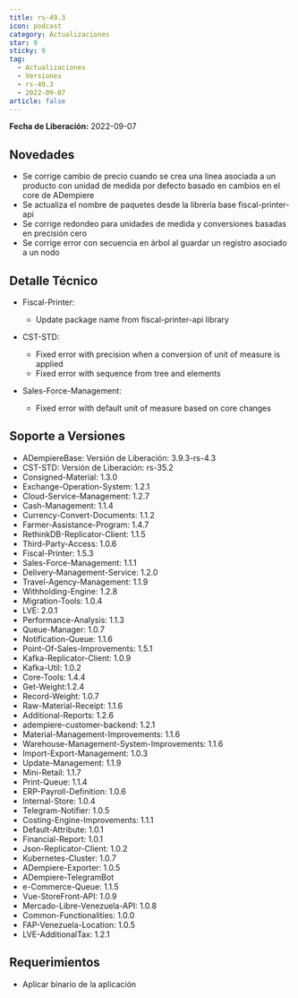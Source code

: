 ```yaml
---
title: rs-49.3
icon: podcast
category: Actualizaciones
star: 9
sticky: 9
tag:
  - Actualizaciones
  - Versiones
  - rs-49.3
  - 2022-09-07
article: false
---
```


**Fecha de Liberación:** 2022-09-07

## Novedades

- Se corrige cambio de precio cuando se crea una linea asociada a un producto con unidad de medida por defecto basado en cambios en el core de ADempiere
- Se actualiza el nombre de paquetes desde la librería base fiscal-printer-api
- Se corrige redondeo para unidades de medida y conversiones basadas en precisión cero
- Se corrige error con secuencia en árbol al guardar un registro asociado a un nodo

## Detalle Técnico

- Fiscal-Printer:

  - Update package name from fiscal-printer-api library

- CST-STD:

  - Fixed error with precision when a conversion of unit of measure is applied
  - Fixed error with sequence from tree and elements

- Sales-Force-Management:

  - Fixed error with default unit of measure based on core changes
  
## Soporte a Versiones

- ADempiereBase: Versión de Liberación: 3.9.3-rs-4.3
- CST-STD: Versión de Liberación: rs-35.2
- Consigned-Material: 1.3.0
- Exchange-Operation-System: 1.2.1
- Cloud-Service-Management: 1.2.7
- Cash-Management: 1.1.4
- Currency-Convert-Documents: 1.1.2
- Farmer-Assistance-Program: 1.4.7
- RethinkDB-Replicator-Client: 1.1.5
- Third-Party-Access: 1.0.6
- Fiscal-Printer: 1.5.3
- Sales-Force-Management: 1.1.1
- Delivery-Management-Service: 1.2.0
- Travel-Agency-Management: 1.1.9
- Withholding-Engine: 1.2.8
- Migration-Tools: 1.0.4
- LVE: 2.0.1
- Performance-Analysis: 1.1.3
- Queue-Manager: 1.0.7
- Notification-Queue: 1.1.6
- Point-Of-Sales-Improvements: 1.5.1
- Kafka-Replicator-Client: 1.0.9
- Kafka-Util: 1.0.2
- Core-Tools: 1.4.4
- Get-Weight:1.2.4
- Record-Weight: 1.0.7
- Raw-Material-Receipt: 1.1.6
- Additional-Reports: 1.2.6
- adempiere-customer-backend: 1.2.1
- Material-Management-Improvements: 1.1.6
- Warehouse-Management-System-Improvements: 1.1.6
- Import-Export-Management: 1.0.3
- Update-Management: 1.1.9
- Mini-Retail: 1.1.7
- Print-Queue: 1.1.4
- ERP-Payroll-Definition: 1.0.6
- Internal-Store: 1.0.4
- Telegram-Notifier: 1.0.5
- Costing-Engine-Improvements: 1.1.1
- Default-Attribute: 1.0.1
- Financial-Report: 1.0.1
- Json-Replicator-Client: 1.0.2
- Kubernetes-Cluster: 1.0.7
- ADempiere-Exporter: 1.0.5
- ADempiere-TelegramBot
- e-Commerce-Queue: 1.1.5
- Vue-StoreFront-API: 1.0.9
- Mercado-Libre-Venezuela-API: 1.0.8
- Common-Functionalities: 1.0.0
- FAP-Venezuela-Location: 1.0.5
- LVE-AdditionalTax: 1.2.1

## Requerimientos

- Aplicar binario de la aplicación